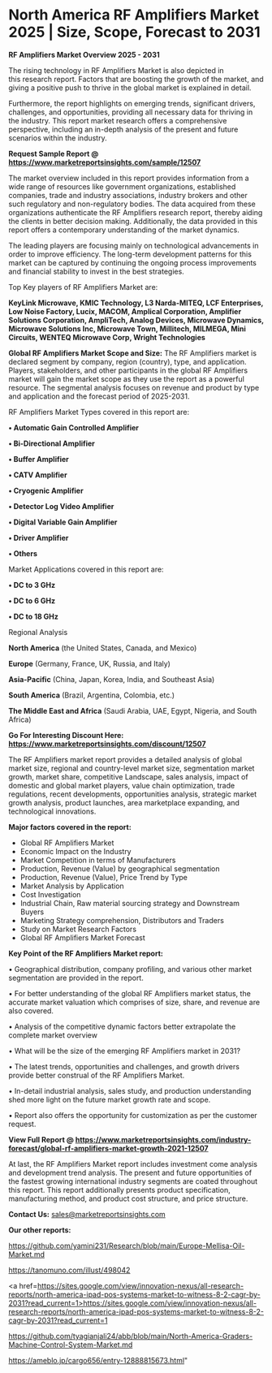  # North America RF Amplifiers Market 2025 | Size, Scope, Forecast to 2031

<Strong> RF Amplifiers Market Overview 2025 - 2031</strong>

The rising technology in RF Amplifiers Market is also depicted in this research report. Factors that are boosting the growth of the market, and giving a positive push to thrive in the global market is explained in detail.

Furthermore, the report highlights on emerging trends, significant drivers, challenges, and opportunities, providing all necessary data for thriving in the industry. This report market research offers a comprehensive perspective, including an in-depth analysis of the present and future scenarios within the industry.

<strong>Request Sample Report @ <a href=https://www.marketreportsinsights.com/sample/12507>https://www.marketreportsinsights.com/sample/12507</a></strong>

The market overview included in this report provides information from a wide range of resources like government organizations, established companies, trade and industry associations, industry brokers and other such regulatory and non-regulatory bodies. The data acquired from these organizations authenticate the RF Amplifiers research report, thereby aiding the clients in better decision making. Additionally, the data provided in this report offers a contemporary understanding of the market dynamics.

The leading players are focusing mainly on technological advancements in order to improve efficiency. The long-term development patterns for this market can be captured by continuing the ongoing process improvements and financial stability to invest in the best strategies.

Top Key players of RF Amplifiers Market are:

<strong>KeyLink Microwave, KMIC Technology, L3 Narda-MITEQ, LCF Enterprises, Low Noise Factory, Lucix, MACOM, Amplical Corporation, Amplifier Solutions Corporation, AmpliTech, Analog Devices, Microwave Dynamics, Microwave Solutions Inc, Microwave Town, Millitech, MILMEGA, Mini Circuits, WENTEQ Microwave Corp, Wright Technologies</strong>

<strong><b>Global RF Amplifiers Market Scope and Size:</b></strong>
The RF Amplifiers market is declared segment by company, region (country), type, and application. Players, stakeholders, and other participants in the global RF Amplifiers market will gain the market scope as they use the report as a powerful resource. The segmental analysis focuses on revenue and product by type and application and the forecast period of 2025-2031.

RF Amplifiers Market Types covered in this report are:

<strong>• Automatic Gain Controlled Amplifier

• Bi-Directional Amplifier

• Buffer Amplifier

• CATV Amplifier

• Cryogenic Amplifier

• Detector Log Video Amplifier

• Digital Variable Gain Amplifier

• Driver Amplifier

• Others</strong>

Market Applications covered in this report are:

<strong>• DC to 3 GHz

• DC to 6 GHz

• DC to 18 GHz</strong> 

Regional Analysis

<strong>North America</strong> (the United States, Canada, and Mexico)

<strong>Europe</strong> (Germany, France, UK, Russia, and Italy)

<strong>Asia-Pacific</strong> (China, Japan, Korea, India, and Southeast Asia)

<strong>South America</strong> (Brazil, Argentina, Colombia, etc.)

<strong>The Middle East and Africa</strong> (Saudi Arabia, UAE, Egypt, Nigeria, and South Africa)

<strong>Go For Interesting Discount Here: <a href=https://www.marketreportsinsights.com/discount/12507>https://www.marketreportsinsights.com/discount/12507</a></strong>

The RF Amplifiers market report provides a detailed analysis of global market size, regional and country-level market size, segmentation market growth, market share, competitive Landscape, sales analysis, impact of domestic and global market players, value chain optimization, trade regulations, recent developments, opportunities analysis, strategic market growth analysis, product launches, area marketplace expanding, and technological innovations.

<strong><b>Major factors covered in the report:</b></strong>
<ul>
  <li>Global RF Amplifiers Market </li>
  <li>Economic Impact on the Industry</li>
  <li>Market Competition in terms of Manufacturers</li>
  <li>Production, Revenue (Value) by geographical segmentation</li>
  <li>Production, Revenue (Value), Price Trend by Type</li>
  <li>Market Analysis by Application</li>
  <li>Cost Investigation</li>
  <li>Industrial Chain, Raw material sourcing strategy and Downstream Buyers</li>
  <li>Marketing Strategy comprehension, Distributors and Traders</li>
  <li>Study on Market Research Factors</li>
  <li>Global RF Amplifiers Market Forecast</li>
</ul>

<strong><b>Key Point of the RF Amplifiers Market report:</b></strong>

• Geographical distribution, company profiling, and various other market segmentation are provided in the report.

• For better understanding of the global RF Amplifiers market status, the accurate market valuation which comprises of size, share, and revenue are also covered.

• Analysis of the competitive dynamic factors better extrapolate the complete market overview

• What will be the size of the emerging RF Amplifiers market in 2031?

• The latest trends, opportunities and challenges, and growth drivers provide better construal of the RF Amplifiers Market.

• In-detail industrial analysis, sales study, and production understanding shed more light on the future market growth rate and scope.

• Report also offers the opportunity for customization as per the customer request.

<strong><b>View Full Report @ <a href=https://www.marketreportsinsights.com/industry-forecast/global-rf-amplifiers-market-growth-2021-12507>https://www.marketreportsinsights.com/industry-forecast/global-rf-amplifiers-market-growth-2021-12507</a></b></strong>


At last, the RF Amplifiers Market report includes investment come analysis and development trend analysis. The present and future opportunities of the fastest growing international industry segments are coated throughout this report. This report additionally presents product specification, manufacturing method, and product cost structure, and price structure.

<strong>Contact Us:</strong>
sales@marketreportsinsights.com

<strong>Our other reports:</strong>

<a href=https://github.com/yamini231/Research/blob/main/Europe-Mellisa-Oil-Market.md>https://github.com/yamini231/Research/blob/main/Europe-Mellisa-Oil-Market.md</a>

<a href=https://tanomuno.com/illust/498042>https://tanomuno.com/illust/498042</a>

<a href=https://sites.google.com/view/innovation-nexus/all-research-reports/north-america-ipad-pos-systems-market-to-witness-8-2-cagr-by-2031?read_current=1>https://sites.google.com/view/innovation-nexus/all-research-reports/north-america-ipad-pos-systems-market-to-witness-8-2-cagr-by-2031?read_current=1</a>

<a href=https://github.com/tyagianjali24/abb/blob/main/North-America-Graders-Machine-Control-System-Market.md>https://github.com/tyagianjali24/abb/blob/main/North-America-Graders-Machine-Control-System-Market.md</a>

<a href=https://ameblo.jp/cargo656/entry-12888815673.html>https://ameblo.jp/cargo656/entry-12888815673.html</a>"
